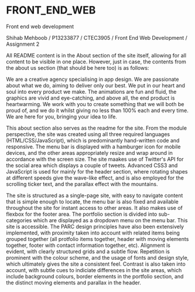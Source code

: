 # FRONT_END_WEB
Front end web development

Shihab Mehboob / P13233877 / CTEC3905 / Front End Web Development / Assignment 2

All README content is in the About section of the site itself, allowing for all content to be visible in one place. However, just in case, the contents from the about us section (that should be here too) is as follows: 

We are a creative agency specialising in app design. We are passionate about what we do, aiming to deliver only our best. We put in our heart and soul into every product we make. The animations are fun and fluid, the graphics are vivid and eye-catching, and above all, the end product is heartwarming. We work with you to create something that we will both be proud of, and we do it whilst giving no less than 100% each and every time. We are here for you, bringing your idea to life.

This about section also serves as the readme for the site. From the module perspective, the site was created using all three required languages (HTML/CSS/JavaScript), which is predominantly hand-written code and responsive. The menu bar is displayed with a hamburger icon for mobile devices, and the other areas appropriately resize and wrap around in accordance with the screen size. The site maakes use of Twitter's API for the social area which displays a couple of tweets. Advanced CSS3 and JavaScript is used for mainly for the header section, where rotating shapes at different speeds give the wave-like effect, and is also employed for the scrolling ticker text, and the parallax effect with the mountains.

The site is structured as a single-page site, with easy to navigate content that is simple enough to locate, the menu bar is also fixed and available throughout the site for instant access to other areas. It also makes use of flexbox for the footer area. The portfolio section is divided into sub-categories which are displayed as a dropdown menu on the menu bar. This site is accessible. The PARC design principles have also been extensively implemented, with proximity taken into account with related items being grouped together (all protfolio items together, header with moving elements together, footer with contact information together, etc). Alignment is evident, with clearly structured grids and a subtle flow. Repetition is prominent with the colour scheme, and the usage of fonts and design style, which ultimately gives the site a consistent feel. Contrast is also taken into account, with subtle cues to indiciate differences in the site areas, which include background colours, border elements in the portfolio section, and the distinct moving elements and parallax in the header.
